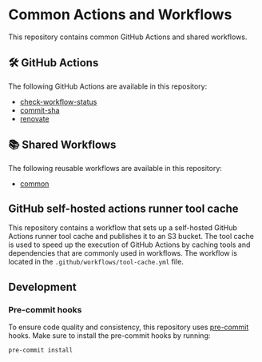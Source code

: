 # Common Actions and Workflows

This repository contains common GitHub Actions and shared workflows.

<!-- BEGIN ACTIONS -->

## 🛠️ GitHub Actions

The following GitHub Actions are available in this repository:

- [check-workflow-status](check-workflow-status/README.md)
- [commit-sha](commit-sha/README.md)
- [renovate](renovate/README.md)

<!-- END ACTIONS -->

<!-- BEGIN SHARED WORKFLOWS -->

## 📚 Shared Workflows

The following reusable workflows are available in this repository:

- [common](./.github/workflows/README.md#common-workflow)

<!-- END SHARED WORKFLOWS -->

## GitHub self-hosted actions runner tool cache

This repository contains a workflow that sets up a self-hosted GitHub Actions runner tool cache and publishes it to an S3 bucket.
The tool cache is used to speed up the execution of GitHub Actions by caching tools and dependencies that are commonly used in workflows.
The workflow is located in the `.github/workflows/tool-cache.yml` file.

## Development

### Pre-commit hooks

To ensure code quality and consistency, this repository uses [pre-commit](https://pre-commit.com/) hooks. Make sure to
install the pre-commit hooks by running:

```bash
pre-commit install
```
